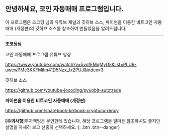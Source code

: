 ## 안녕하세요, 코인 자동매매 프로그램입니다.

이 프로그램은 조코딩 님의 유튜브 채널과 깃허브 소스,
파이썬을 이용한 비트코인 자동매매 (개정판)의 깃허브 소스를 참조하여
만들었음을 알려드립니다.

---
**조코딩님**

코인 자동매매 프로그램 유튜브 영상

<https://www.youtube.com/watch?v=5vofEMqMyGk&list=PLU9-uwewPMe3KKFMiIm41D5Nzx_fx2PUJ&index=3>

깃허브 소스

<https://github.com/youtube-jocoding/pyupbit-autotrade>


**파이썬을 이용한 비트코인 자동매매 (개정판)**

<https://github.com/sharebook-kr/book-cryptocurrency>




**[주의사항**]투자책임은 본인한테 있습니다. 해당 프로그램을 얼마든 참조하셔도 좋지만 설명을 자세히 보고 신중히 선택하세요.
{: .btn .btn--danger}

